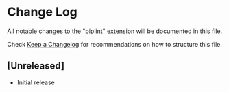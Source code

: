 # Change Log

All notable changes to the "piplint" extension will be documented in this file.

Check [Keep a Changelog](http://keepachangelog.com/) for recommendations on how to structure this file.

## [Unreleased]

- Initial release